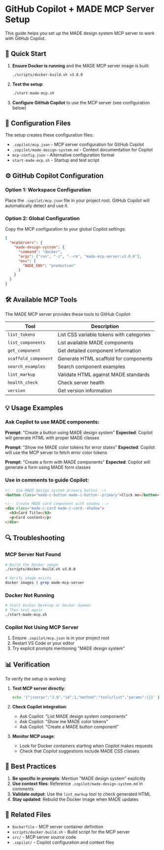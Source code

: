 # GitHub Copilot + MADE MCP Server Setup

This guide helps you set up the MADE design system MCP server to work with GitHub Copilot.

## 🚀 Quick Start

1. **Ensure Docker is running** and the MADE MCP server image is built:
   ```bash
   ./scripts/docker-build.sh v3.0.0
   ```

2. **Test the setup**:
   ```bash
   ./start-made-mcp.sh
   ```

3. **Configure GitHub Copilot** to use the MCP server (see configuration below)

## 📁 Configuration Files

The setup creates these configuration files:

- `.copilot/mcp.json` - MCP server configuration for GitHub Copilot
- `.copilot/made-design-system.md` - Context documentation for Copilot
- `mcp-config.json` - Alternative configuration format
- `start-made-mcp.sh` - Startup and test script

## ⚙️ GitHub Copilot Configuration

### Option 1: Workspace Configuration
Place the `.copilot/mcp.json` file in your project root. GitHub Copilot will automatically detect and use it.

### Option 2: Global Configuration
Copy the MCP configuration to your global Copilot settings:

```json
{
  "mcpServers": {
    "made-design-system": {
      "command": "docker",
      "args": ["run", "-i", "--rm", "made-mcp-server:v3.0.0"],
      "env": {
        "NODE_ENV": "production"
      }
    }
  }
}
```

## 🛠️ Available MCP Tools

The MADE MCP server provides these tools to GitHub Copilot:

| Tool | Description |
|------|-------------|
| `list_tokens` | List CSS variable tokens with categories |
| `list_components` | List available MADE components |
| `get_component` | Get detailed component information |
| `scaffold_component` | Generate HTML scaffold for components |
| `search_examples` | Search component examples |
| `lint_markup` | Validate HTML against MADE standards |
| `health_check` | Check server health |
| `version` | Get version information |

## 💡 Usage Examples

### Ask Copilot to use MADE components:

**Prompt**: "Create a button using MADE design system"
**Expected**: Copilot will generate HTML with proper MADE classes

**Prompt**: "Show me MADE color tokens for error states"
**Expected**: Copilot will use the MCP server to fetch error color tokens

**Prompt**: "Create a form with MADE components"
**Expected**: Copilot will generate a form using MADE form classes

### Use in comments to guide Copilot:

```html
<!-- Use MADE design system primary button -->
<button class="made-c-button made-c-button--primary">Click me</button>

<!-- Create MADE card component with shadow -->
<div class="made-c-card made-c-card--shadow">
  <h3>Card Title</h3>
  <p>Card content</p>
</div>
```

## 🔍 Troubleshooting

### MCP Server Not Found
```bash
# Build the Docker image
./scripts/docker-build.sh v3.0.0

# Verify image exists
docker images | grep made-mcp-server
```

### Docker Not Running
```bash
# Start Docker Desktop or Docker daemon
# Then test again
./start-made-mcp.sh
```

### Copilot Not Using MCP Server
1. Ensure `.copilot/mcp.json` is in your project root
2. Restart VS Code or your editor
3. Try explicit prompts mentioning "MADE design system"

## 📊 Verification

To verify the setup is working:

1. **Test MCP server directly**:
   ```bash
   echo '{"jsonrpc":"2.0","id":1,"method":"tools/list","params":{}}' | docker run -i --rm made-mcp-server:v3.0.0
   ```

2. **Check Copilot integration**:
   - Ask Copilot: "List MADE design system components"
   - Ask Copilot: "Show me MADE color tokens"
   - Ask Copilot: "Create a MADE button component"

3. **Monitor MCP usage**:
   - Look for Docker containers starting when Copilot makes requests
   - Check that Copilot suggestions include MADE CSS classes

## 🎯 Best Practices

1. **Be specific in prompts**: Mention "MADE design system" explicitly
2. **Use context files**: Reference `.copilot/made-design-system.md` in comments
3. **Validate output**: Use the `lint_markup` tool to check generated HTML
4. **Stay updated**: Rebuild the Docker image when MADE updates

## 🔗 Related Files

- `Dockerfile` - MCP server container definition
- `scripts/docker-build.sh` - Build script for the MCP server
- `src/` - MCP server source code
- `.copilot/` - Copilot configuration and context files